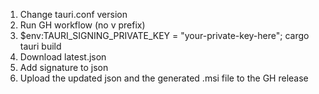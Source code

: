 1. Change tauri.conf version
2. Run GH workflow (no v prefix)
3. $env:TAURI_SIGNING_PRIVATE_KEY = "your-private-key-here"; cargo tauri build
4. Download latest.json
5. Add signature to json
6. Upload the updated json and the generated .msi file to the GH release
